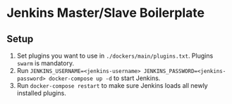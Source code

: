 # Jenkins Master/Slave Boilerplate

## Setup

1. Set plugins you want to use in `./dockers/main/plugins.txt`. Plugins `swarm` is mandatory.
2. Run `JENKINS_USERNAME=<jenkins-username> JENKINS_PASSWORD=<jenkins-password> docker-compose up -d` to start Jenkins.
3. Run `docker-compose restart` to make sure Jenkins loads all newly installed plugins.